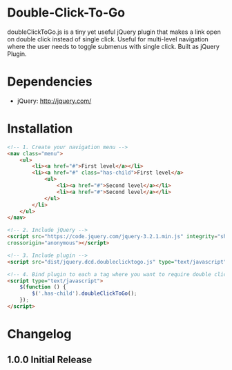 Double-Click-To-Go
============

doubleClickToGo.js is a tiny yet useful jQuery plugin that makes a link open on double click instead of single click. Useful for multi-level navigation where the user needs to toggle submenus with single click. Built as jQuery Plugin.

Dependencies
============
- jQuery: http://jquery.com/

Installation
============

```html
<!-- 1. Create your navigation menu -->
<nav class="menu">
    <ul>
        <li><a href="#">First level</a></li>
        <li><a href="#" class="has-child">First level</a>
            <ul>
                <li><a href="#">Second level</a></li>
                <li><a href="#">Second level</a></li>
            </ul>
        </li>
    </ul>
</nav>

<!-- 2. Include jQuery -->
<script src="https://code.jquery.com/jquery-3.2.1.min.js" integrity="sha256-hwg4gsxgFZhOsEEamdOYGBf13FyQuiTwlAQgxVSNgt4="
crossorigin="anonymous"></script>

<!-- 3. Include plugin -->
<script src="dist/jquery.dcd.doubleclicktogo.js" type="text/javascript"></script>

<!-- 4. Bind plugin to each a tag where you want to require double click to follow the link -->
<script type="text/javascript">
    $(function () {
        $('.has-child').doubleClickToGo();
    });
</script>
```

Changelog
============

1.0.0 Initial Release
---------------------
